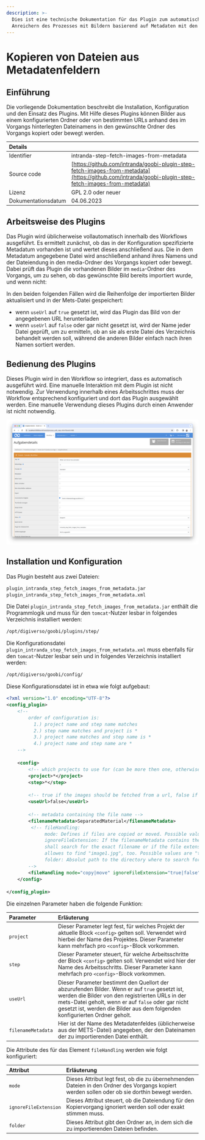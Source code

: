 ```yaml
---
description: >-
  Dies ist eine technische Dokumentation für das Plugin zum automatischen
  Anreichern des Prozesses mit Bildern basierend auf Metadaten mit den Dateinamen im Vorgang.
---
```


# Kopieren von Dateien aus Metadatenfeldern

## Einführung
Die vorliegende Dokumentation beschreibt die Installation, Konfiguration und den Einsatz des Plugins. Mit Hilfe dieses Plugins können Bilder aus einem konfigurierten Ordner oder von bestimmten URLs anhand des im Vorgangs hinterlegten Dateinamens in den gewünschte Ordner des Vorgangs kopiert oder bewegt werden. 

| Details |  |
| :--- | :--- |
| Identifier | intranda-step-fetch-images-from-metadata |
| Source code | [https://github.com/intranda/goobi-plugin-step-fetch-images-from-metadata](https://github.com/intranda/goobi-plugin-step-fetch-images-from-metadata) |
| Lizenz | GPL 2.0 oder neuer |
| Dokumentationsdatum | 04.06.2023 |


## Arbeitsweise des Plugins
Das Plugin wird üblicherweise vollautomatisch innerhalb des Workflows ausgeführt. Es ermittelt zunächst, ob das in der Konfiguration spezifizierte Metadatum vorhanden ist und wertet dieses anschließend aus. Die in dem Metadatum angegebene Datei wird anschließend anhand ihres Namens und der Dateiendung in den media-Ordner des Vorgangs kopiert oder bewegt. Dabei prüft das Plugin die vorhandenen Bilder im `media`-Ordner des Vorgangs, um zu sehen, ob das gewünschte Bild bereits importiert wurde, und wenn nicht:

In den beiden folgenden Fällen wird die Reihenfolge der importierten Bilder aktualisiert und in der Mets-Datei gespeichert:	
- wenn `useUrl` auf `true` gesetzt ist, wird das Plugin das Bild von der angegebenen URL herunterladen 
- wenn `useUrl` auf `false` oder gar nicht gesetzt ist, wird der Name jeder Datei geprüft, um zu ermitteln, ob an sie als erste Datei des Verzeichnis behandelt werden soll, während die anderen Bilder einfach nach ihren Namen sortiert werden.


## Bedienung des Plugins
Dieses Plugin wird in den Workflow so integriert, dass es automatisch ausgeführt wird. Eine manuelle Interaktion mit dem Plugin ist nicht notwendig. Zur Verwendung innerhalb eines Arbeitsschrittes muss der Workflow entsprechend konfiguriert und dort das Plugin ausgewählt werden. Eine manuelle Verwendung dieses Plugins durch einen Anwender ist nicht notwendig.

![Auswahl des Plugins innerhalb der Workflowkonfiguration](../.gitbook/assets/intranda_step_fetch_images_from_metadata_de.png)


## Installation und Konfiguration
Das Plugin besteht aus zwei Dateien:

```bash
plugin_intranda_step_fetch_images_from_metadata.jar
plugin_intranda_step_fetch_images_from_metadata.xml
```

Die Datei `plugin_intranda_step_fetch_images_from_metadata.jar` enthält die Programmlogik und muss für den `tomcat`-Nutzer lesbar in folgendes Verzeichnis installiert werden:

```bash
/opt/digiverso/goobi/plugins/step/
```

Die Konfigurationsdatei `plugin_intranda_step_fetch_images_from_metadata.xml` muss ebenfalls für den `tomcat`-Nutzer lesbar sein und in folgendes Verzeichnis installiert werden:

```bash
/opt/digiverso/goobi/config/
```

Diese Konfigurationsdatei ist in etwa wie folgt aufgebaut:

```xml
<?xml version="1.0" encoding="UTF-8"?>
<config_plugin>
    <!--
        order of configuration is:
          1.) project name and step name matches
          2.) step name matches and project is *
          3.) project name matches and step name is *
          4.) project name and step name are *
	-->
    
    <config>
        <!-- which projects to use for (can be more then one, otherwise use *) -->
        <project>*</project>
        <step>*</step>
        
        <!-- true if the images should be fetched from a url, false if the images should be fetched from the following configured folder. DEFAULT false -->
        <useUrl>false</useUrl>
        
        <!-- metadata containing the file name -->
        <filenameMetadata>SeparatedMaterial</filenameMetadata>
         <!-- fileHandling:
              mode: Defines if files are copied or moved. Possible values are "copy" and "move". Defaults to "copy".
              ignoreFileExtension: If the filenameMetadata contains the value "image1.tif" for example you can configure here if the plugin
              shall search for the exact filename or if the file extension shall be ignored which
              allowes to find "image1.jpg", too. Possible values are "true" and "false". Default is "false".
              folder: Absolut path to the directory where to search for the files to be imported.
        -->
        <fileHandling mode="copy|move" ignoreFileExtension="true|false" folder="/opt/digiverso/import/images/" />
    </config>

</config_plugin>
```

Die einzelnen Parameter haben die folgende Funktion:

| Parameter | Erläuterung |
| :--- | :--- |
| `project` | Dieser Parameter legt fest, für welches Projekt der aktuelle Block `<config>` gelten soll. Verwendet wird hierbei der Name des Projektes. Dieser Parameter kann mehrfach pro `<config>`-Block vorkommen. |
| `step` | Dieser Parameter steuert, für welche Arbeitsschritte der Block `<config>` gelten soll. Verwendet wird hier der Name des Arbeitsschritts. Dieser Parameter kann mehrfach pro `<config>`-Block vorkommen. |
| `useUrl` | Dieser Parameter bestimmt den Quellort der abzurufenden Bilder. Wenn er auf `true` gesetzt ist, werden die Bilder von den registrierten URLs in der mets-Datei geholt, wenn er auf `false` oder gar nicht gesetzt ist, werden die Bilder aus dem folgenden konfigurierten Ordner geholt. |
| `filenameMetadata` | Hier ist der Name des Metadatenfeldes (üblicherweise aus der METS-Datei) angegeben, der den Dateinamen der zu importierenden Datei enthält. |

Die Attribute des für das Element `fileHandling` werden wie folgt konfiguriert:

| Attribut | Erläuterung |
| :--- | :--- |
| `mode` | Dieses Attribut legt fest, ob die zu übernehmenden Dateien in den Ordner des Vorgangs kopiert werden sollen oder ob sie dorthin bewegt werden. |
| `ignoreFileExtension` | Dieses Attribut steuert, ob die Dateiendung für den Kopiervorgang ignoriert werden soll oder exakt stimmen muss. |
| `folder` | Dieses Attribut gibt den Ordner an, in dem sich die zu importierenden Dateien befinden. |
